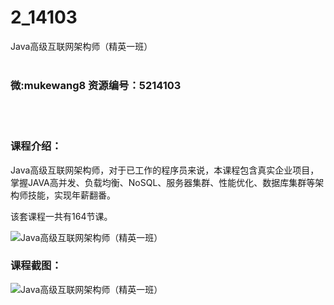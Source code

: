 # 2_14103
Java高级互联网架构师（精英一班）
<br/></br>
<h3>微:mukewang8 资源编号：5214103</h3>
<br/></br>
<h3>课程介绍：</h3>
<p>Java高级互联网<a title="查看与 架构师 相关的文章" target="_blank">架构师</a>，对于已工作的程序员来说，本课程包含真实企业项目，掌握JAVA高并发、负载均衡、NoSQL、服务器集群、性能优化、数据库集群等<a title="查看与 架构师 相关的文章" target="_blank">架构师</a>技能，实现年薪翻番。</p>
<p>该套课程一共有164节课。</p>
<p><img src="https://www.ko996.com/wp-content/uploads/img/2020/06/1-114-300x204.png" alt="Java高级互联网架构师（精英一班）"></p>
<div class="info-desc">
<h3>课程截图：</h3>
<p><img src="https://www.ko996.com/wp-content/uploads/img/2020/06/2-128.png" alt="Java高级互联网架构师（精英一班）"></p>


			
</div>
